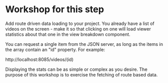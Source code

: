 # Workshop for this step

Add route driven data loading to your project. You already have a list
of videos on the screen - make it so that clicking on one will load
viewer statistics about that one in the view breakdown component.

You can request a single item from the JSON server, as long as the items
in the array contain an "id" property. For example:

http://localhost:8085/videos/(id)

Displaying the stats can be as simple or complex as you desire.
The purpose of this workshop is to exercise the fetching of route based data.
